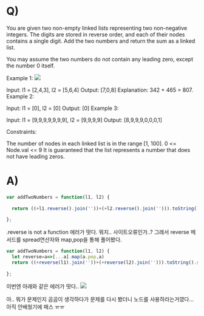 # Q)
You are given two non-empty linked lists representing two non-negative integers. The digits are stored in reverse order, and each of their nodes contains a single digit. Add the two numbers and return the sum as a linked list.

You may assume the two numbers do not contain any leading zero, except the number 0 itself.

 

Example 1:
![](https://images.velog.io/images/developerjhp/post/8a5c3e20-d5af-4fa8-9d94-1f8bac0434cc/image.png)

Input: l1 = [2,4,3], l2 = [5,6,4]
Output: [7,0,8]
Explanation: 342 + 465 = 807.
Example 2:

Input: l1 = [0], l2 = [0]
Output: [0]
Example 3:

Input: l1 = [9,9,9,9,9,9,9], l2 = [9,9,9,9]
Output: [8,9,9,9,0,0,0,1]
 

Constraints:

The number of nodes in each linked list is in the range [1, 100].
0 <= Node.val <= 9
It is guaranteed that the list represents a number that does not have leading zeros.


# A)

```js
var addTwoNumbers = function(l1, l2) {
  
  return ((+l1.reverse().join(''))+(+l2.reverse().join(''))).toString().split('').reverse()
    
};
```
.reverse is not a function 에러가 떳다. 뭐지.. 사이트오류인가..?  그래서 reverse 메서드를 spread연산자와 map,pop을 통해 풀어봤다.

```js
var addTwoNumbers = function(l1, l2) {
  let reverse=a=>[...a].map(a.pop,a)
  return ((+reverse(l1).join(''))+(+reverse(l2).join(''))).toString().split('').reverse()
    
};
```
이번엔 아래와 같은 에러가 떳다.. 
![](https://images.velog.io/images/developerjhp/post/acd940f0-1343-418c-995a-b1b76c855630/%E1%84%89%E1%85%B3%E1%84%8F%E1%85%B3%E1%84%85%E1%85%B5%E1%86%AB%E1%84%89%E1%85%A3%E1%86%BA%202021-07-11%20%E1%84%8B%E1%85%A9%E1%84%8C%E1%85%A5%E1%86%AB%201.51.54.png)

아.. 뭐가 문제인지 곰곰이 생각하다가 문제를 다시 봤더니 노드를 사용하라는거였다... 아직 안배웠기에 패스 ㅠㅠ
